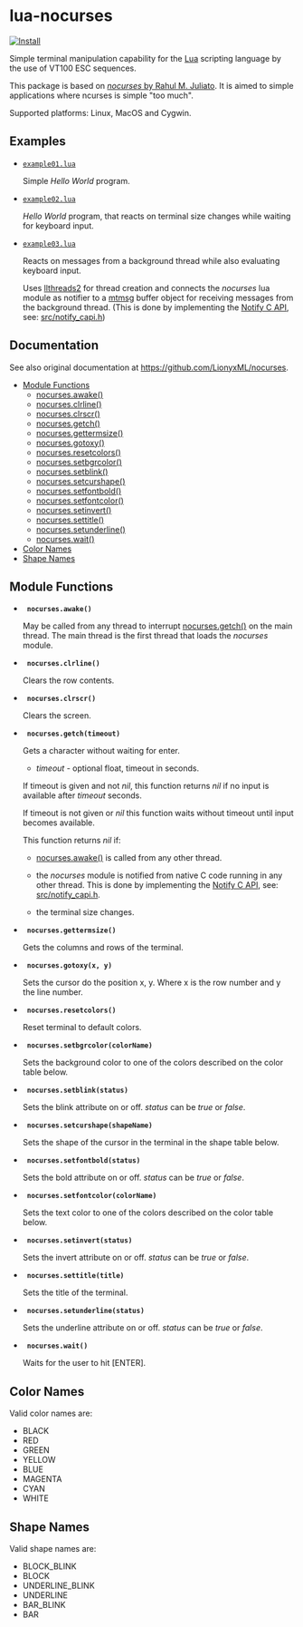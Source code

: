 # lua-nocurses

[![Install](https://img.shields.io/badge/Install-LuaRocks-brightgreen.svg)](https://luarocks.org/modules/osch/nocurses)

<!-- ---------------------------------------------------------------------------------------- -->

Simple terminal manipulation capability for the [Lua] scripting language
by the use of VT100 ESC sequences. 

This package is based on [*nocurses* by Rahul M. Juliato](https://github.com/LionyxML/nocurses).
It is aimed to simple applications where ncurses is simple "too much".    

Supported platforms: Linux, MacOS and Cygwin.


<!-- ---------------------------------------------------------------------------------------- -->

## Examples

   * [`example01.lua`](./examples/example01.lua)

     Simple *Hello World* program.

   
   * [`example02.lua`](./examples/example02.lua)

     *Hello World* program, that reacts on terminal size changes while
     waiting for keyboard input.

   
   * [`example03.lua`](./examples/example03.lua)
   
     Reacts on messages from a background thread while also
     evaluating keyboard input. 
     
     Uses [llthreads2] for thread creation and connects the 
     *nocurses* lua module as notifier to a [mtmsg] buffer object 
     for receiving messages from the background thread. 
     (This is done by implementing the [Notify C API], 
      see: [src/notify_capi.h](./src/notify_capi.h))

<!-- ---------------------------------------------------------------------------------------- -->

## Documentation

See also original documentation at https://github.com/LionyxML/nocurses.

   * [Module Functions](#module-functions)
        * [nocurses.awake()](#nocurses_awake)
        * [nocurses.clrline()](#nocurses_clrline)
        * [nocurses.clrscr()](#nocurses_clrscr)
        * [nocurses.getch()](#nocurses_getch)
        * [nocurses.gettermsize()](#nocurses_gettermsize)
        * [nocurses.gotoxy()](#nocurses_gotoxy)
        * [nocurses.resetcolors()](#nocurses_resetcolors)
        * [nocurses.setbgrcolor()](#nocurses_setbgrcolor)
        * [nocurses.setblink()](#nocurses_setblink)
        * [nocurses.setcurshape()](#nocurses_setcurshape)
        * [nocurses.setfontbold()](#nocurses_setfontbold)
        * [nocurses.setfontcolor()](#nocurses_setfontcolor)
        * [nocurses.setinvert()](#nocurses_setinvert)
        * [nocurses.settitle()](#nocurses_settitle)
        * [nocurses.setunderline()](#nocurses_setunderline)
        * [nocurses.wait()](#nocurses_wait)
   * [Color Names](#color-names)
   * [Shape Names](#shape-names)

<!-- ---------------------------------------------------------------------------------------- -->
##   Module Functions
<!-- ---------------------------------------------------------------------------------------- -->

* <a id="nocurses_awake">**`  nocurses.awake()
  `**</a>

  May be called from any thread to interrupt [nocurses.getch()](#nocurses_getch) on the main
  thread. The main thread is the first thread that loads the *nocurses* module.

<!-- ---------------------------------------------------------------------------------------- -->

* <a id="nocurses_clrline">**`  nocurses.clrline()
  `**</a>

  Clears the row contents.

<!-- ---------------------------------------------------------------------------------------- -->

* <a id="nocurses_clrscr">**`  nocurses.clrscr()
  `**</a>

  Clears the screen.

<!-- ---------------------------------------------------------------------------------------- -->

* <a id="nocurses_getch">**`  nocurses.getch(timeout)
  `**</a>

  Gets a character without waiting for enter.
  
  * *timeout* - optional float, timeout in seconds.
  
  If timeout is given and not *nil*, this function returns *nil* if no input is available after
  *timeout* seconds.
  
  If timeout is not given or *nil* this function waits without timeout until input becomes
  available.
  
  This function returns *nil* if:
  
     * [nocurses.awake()](#nocurses_awake) is called from any
       other thread.
  
     * the *nocurses* module is notified from native C code running
       in any other thread. This is done by implementing the [Notify C API], 
       see: [src/notify_capi.h](./src/notify_capi.h).
       
     * the terminal size changes.

<!-- ---------------------------------------------------------------------------------------- -->

* <a id="nocurses_gettermsize">**`  nocurses.gettermsize()
  `**</a>

  Gets the columns and rows of the terminal.

<!-- ---------------------------------------------------------------------------------------- -->

* <a id="nocurses_gotoxy">**`  nocurses.gotoxy(x, y)
  `**</a>

  Sets the cursor do the position x, y. Where x is the row number and y the line number.

<!-- ---------------------------------------------------------------------------------------- -->

* <a id="nocurses_resetcolors">**`  nocurses.resetcolors()
  `**</a>

  Reset terminal to default colors.

<!-- ---------------------------------------------------------------------------------------- -->

* <a id="nocurses_setbgrcolor">**`  nocurses.setbgrcolor(colorName)
  `**</a>

  Sets the background color to one of the colors described on the color table below.

<!-- ---------------------------------------------------------------------------------------- -->

* <a id="nocurses_setblink">**`  nocurses.setblink(status)
  `**</a>

  Sets the blink attribute on or off. *status* can be *true* or *false*.

<!-- ---------------------------------------------------------------------------------------- -->

* <a id="nocurses_setcurshape">**`  nocurses.setcurshape(shapeName)
  `**</a>

  Sets the shape of the cursor in the terminal in the shape table below.

<!-- ---------------------------------------------------------------------------------------- -->

* <a id="nocurses_setfontbold">**`  nocurses.setfontbold(status)
  `**</a>

  Sets the bold attribute on or off. *status* can be *true* or *false*.

<!-- ---------------------------------------------------------------------------------------- -->

* <a id="nocurses_setfontcolor">**`  nocurses.setfontcolor(colorName)
  `**</a>

  Sets the text color to one of the colors described on the color table below.

<!-- ---------------------------------------------------------------------------------------- -->

* <a id="nocurses_setinvert">**`  nocurses.setinvert(status)
  `**</a>

  Sets the invert attribute on or off. *status* can be *true* or *false*.

<!-- ---------------------------------------------------------------------------------------- -->

* <a id="nocurses_settitle">**`  nocurses.settitle(title)
  `**</a>

  Sets the title of the terminal.

<!-- ---------------------------------------------------------------------------------------- -->

* <a id="nocurses_setunderline">**`  nocurses.setunderline(status)
  `**</a>

  Sets the underline attribute on or off. *status* can be *true* or *false*.

<!-- ---------------------------------------------------------------------------------------- -->

* <a id="nocurses_wait">**`  nocurses.wait()
  `**</a>

  Waits for the user to hit [ENTER].


<!-- ---------------------------------------------------------------------------------------- -->
##   Color Names
<!-- ---------------------------------------------------------------------------------------- -->

Valid color names are:
  * BLACK
  * RED
  * GREEN
  * YELLOW
  * BLUE
  * MAGENTA
  * CYAN
  * WHITE  

<!-- ---------------------------------------------------------------------------------------- -->
##   Shape Names
<!-- ---------------------------------------------------------------------------------------- -->

Valid shape names are:
  * BLOCK_BLINK
  * BLOCK
  * UNDERLINE_BLINK
  * UNDERLINE
  * BAR_BLINK
  * BAR

<!-- ---------------------------------------------------------------------------------------- -->

[Lua]:           https://www.lua.org
[llthreads2]:    https://luarocks.org/modules/moteus/lua-llthreads2
[mtmsg]:         https://github.com/osch/lua-mtmsg
[Notify C API]: https://github.com/lua-capis/lua-notify-capi


<!-- ---------------------------------------------------------------------------------------- -->
